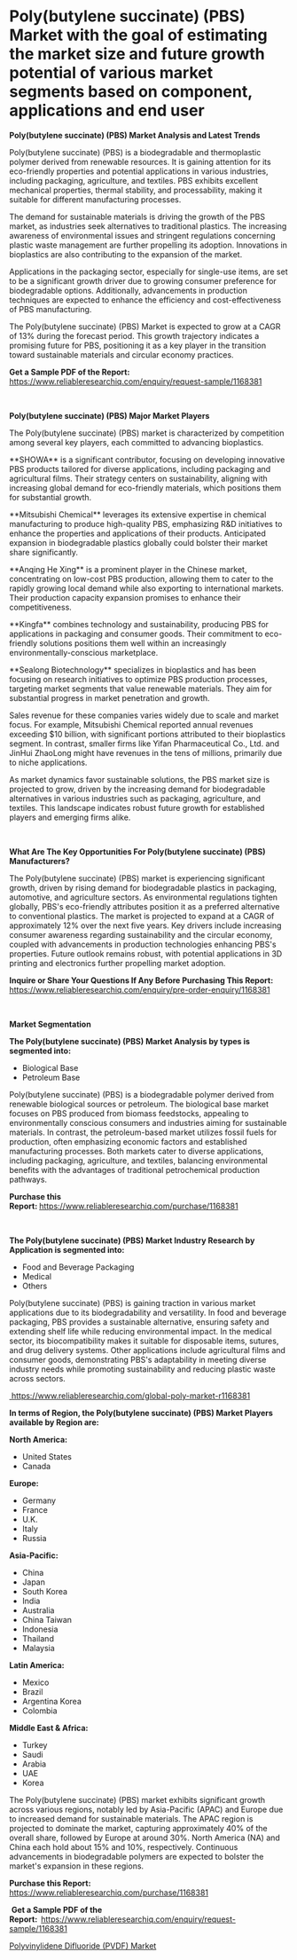 <p><h1>Poly(butylene succinate) (PBS) Market with the goal of estimating the market size and future growth potential of various market segments based on component, applications and end user</h1></p><p><strong>Poly(butylene succinate) (PBS) Market Analysis and Latest Trends</strong></p>
<p><p>Poly(butylene succinate) (PBS) is a biodegradable and thermoplastic polymer derived from renewable resources. It is gaining attention for its eco-friendly properties and potential applications in various industries, including packaging, agriculture, and textiles. PBS exhibits excellent mechanical properties, thermal stability, and processability, making it suitable for different manufacturing processes.</p><p>The demand for sustainable materials is driving the growth of the PBS market, as industries seek alternatives to traditional plastics. The increasing awareness of environmental issues and stringent regulations concerning plastic waste management are further propelling its adoption. Innovations in bioplastics are also contributing to the expansion of the market.</p><p>Applications in the packaging sector, especially for single-use items, are set to be a significant growth driver due to growing consumer preference for biodegradable options. Additionally, advancements in production techniques are expected to enhance the efficiency and cost-effectiveness of PBS manufacturing. </p><p>The Poly(butylene succinate) (PBS) Market is expected to grow at a CAGR of 13% during the forecast period. This growth trajectory indicates a promising future for PBS, positioning it as a key player in the transition toward sustainable materials and circular economy practices.</p></p>
<p><strong>Get a Sample PDF of the Report:&nbsp;</strong> <a href="https://www.reliableresearchiq.com/enquiry/request-sample/1168381?utm_campaign=2761&utm_medium=2&utm_source=Github&utm_content=ia&utm_term=04042025&utm_id=polybutylene-succinate-pbs">https://www.reliableresearchiq.com/enquiry/request-sample/1168381</a></p>
<p>&nbsp;</p>
<p><strong>Poly(butylene succinate) (PBS) Major Market Players</strong></p>
<p><p>The Poly(butylene succinate) (PBS) market is characterized by competition among several key players, each committed to advancing bioplastics. </p><p>**SHOWA** is a significant contributor, focusing on developing innovative PBS products tailored for diverse applications, including packaging and agricultural films. Their strategy centers on sustainability, aligning with increasing global demand for eco-friendly materials, which positions them for substantial growth.</p><p>**Mitsubishi Chemical** leverages its extensive expertise in chemical manufacturing to produce high-quality PBS, emphasizing R&D initiatives to enhance the properties and applications of their products. Anticipated expansion in biodegradable plastics globally could bolster their market share significantly.</p><p>**Anqing He Xing** is a prominent player in the Chinese market, concentrating on low-cost PBS production, allowing them to cater to the rapidly growing local demand while also exporting to international markets. Their production capacity expansion promises to enhance their competitiveness.</p><p>**Kingfa** combines technology and sustainability, producing PBS for applications in packaging and consumer goods. Their commitment to eco-friendly solutions positions them well within an increasingly environmentally-conscious marketplace.</p><p>**Sealong Biotechnology** specializes in bioplastics and has been focusing on research initiatives to optimize PBS production processes, targeting market segments that value renewable materials. They aim for substantial progress in market penetration and growth.</p><p>Sales revenue for these companies varies widely due to scale and market focus. For example, Mitsubishi Chemical reported annual revenues exceeding $10 billion, with significant portions attributed to their bioplastics segment. In contrast, smaller firms like Yifan Pharmaceutical Co., Ltd. and JinHui ZhaoLong might have revenues in the tens of millions, primarily due to niche applications.</p><p>As market dynamics favor sustainable solutions, the PBS market size is projected to grow, driven by the increasing demand for biodegradable alternatives in various industries such as packaging, agriculture, and textiles. This landscape indicates robust future growth for established players and emerging firms alike.</p></p>
<p>&nbsp;</p>
<p><strong>What Are The Key Opportunities For Poly(butylene succinate) (PBS) Manufacturers?</strong></p>
<p><p>The Poly(butylene succinate) (PBS) market is experiencing significant growth, driven by rising demand for biodegradable plastics in packaging, automotive, and agriculture sectors. As environmental regulations tighten globally, PBS's eco-friendly attributes position it as a preferred alternative to conventional plastics. The market is projected to expand at a CAGR of approximately 12% over the next five years. Key drivers include increasing consumer awareness regarding sustainability and the circular economy, coupled with advancements in production technologies enhancing PBS's properties. Future outlook remains robust, with potential applications in 3D printing and electronics further propelling market adoption.</p></p>
<p><strong>Inquire or Share Your Questions If Any Before Purchasing This Report:</strong> <a href="https://www.reliableresearchiq.com/enquiry/pre-order-enquiry/1168381?utm_campaign=2761&utm_medium=2&utm_source=Github&utm_content=ia&utm_term=04042025&utm_id=polybutylene-succinate-pbs">https://www.reliableresearchiq.com/enquiry/pre-order-enquiry/1168381</a></p>
<p>&nbsp;</p>
<p><strong>Market Segmentation</strong></p>
<p><strong>The Poly(butylene succinate) (PBS) Market Analysis by types is segmented into:</strong></p>
<p><ul><li>Biological Base</li><li>Petroleum Base</li></ul></p>
<p><p>Poly(butylene succinate) (PBS) is a biodegradable polymer derived from renewable biological sources or petroleum. The biological base market focuses on PBS produced from biomass feedstocks, appealing to environmentally conscious consumers and industries aiming for sustainable materials. In contrast, the petroleum-based market utilizes fossil fuels for production, often emphasizing economic factors and established manufacturing processes. Both markets cater to diverse applications, including packaging, agriculture, and textiles, balancing environmental benefits with the advantages of traditional petrochemical production pathways.</p></p>
<p><strong>Purchase this Report:&nbsp;</strong><a href="https://www.reliableresearchiq.com/purchase/1168381?utm_campaign=2761&utm_medium=2&utm_source=Github&utm_content=ia&utm_term=04042025&utm_id=polybutylene-succinate-pbs">https://www.reliableresearchiq.com/purchase/1168381</a></p>
<p>&nbsp;</p>
<p><strong>The Poly(butylene succinate) (PBS) Market Industry Research by Application is segmented into:</strong></p>
<p><ul><li>Food and Beverage Packaging</li><li>Medical</li><li>Others</li></ul></p>
<p><p>Poly(butylene succinate) (PBS) is gaining traction in various market applications due to its biodegradability and versatility. In food and beverage packaging, PBS provides a sustainable alternative, ensuring safety and extending shelf life while reducing environmental impact. In the medical sector, its biocompatibility makes it suitable for disposable items, sutures, and drug delivery systems. Other applications include agricultural films and consumer goods, demonstrating PBS's adaptability in meeting diverse industry needs while promoting sustainability and reducing plastic waste across sectors.</p></p>
<p><a href="https://www.reliableresearchiq.com/global-poly-market-r1168381?utm_campaign=2761&utm_medium=2&utm_source=Github&utm_content=ia&utm_term=04042025&utm_id=polybutylene-succinate-pbs">&nbsp;https://www.reliableresearchiq.com/global-poly-market-r1168381</a></p>
<p><strong>In terms of Region, the Poly(butylene succinate) (PBS) Market Players available by Region are:</strong></p>
<p>
    <p> <strong> North America: </strong>
        <ul>
            <li>United States</li>
            <li>Canada</li>
        </ul>
        </p> 
    <p> <strong> Europe: </strong>
        <ul>
            <li>Germany</li>
            <li>France</li>
            <li>U.K.</li>
            <li>Italy</li>
            <li>Russia</li>
        </ul>
        </p> 
    <p> <strong> Asia-Pacific: </strong>
        <ul>
            <li>China</li>
            <li>Japan</li>
            <li>South Korea</li>
            <li>India</li>
            <li>Australia</li>
            <li>China Taiwan</li>
            <li>Indonesia</li>
            <li>Thailand</li>
            <li>Malaysia</li>
        </ul>
        </p> 
    <p> <strong> Latin America: </strong>
        <ul>
            <li>Mexico</li>
            <li>Brazil</li>
            <li>Argentina Korea</li>
            <li>Colombia</li>
        </ul>
        </p> 
    <p> <strong> Middle East & Africa: </strong>
        <ul>
            <li>Turkey</li>
            <li>Saudi</li>
            <li>Arabia</li>
            <li>UAE</li>
            <li>Korea</li>
        </ul>
    </p>
    </p>
<p><p>The Poly(butylene succinate) (PBS) market exhibits significant growth across various regions, notably led by Asia-Pacific (APAC) and Europe due to increased demand for sustainable materials. The APAC region is projected to dominate the market, capturing approximately 40% of the overall share, followed by Europe at around 30%. North America (NA) and China each hold about 15% and 10%, respectively. Continuous advancements in biodegradable polymers are expected to bolster the market's expansion in these regions.</p></p>
<p><strong>Purchase this Report: </strong><a href="https://www.reliableresearchiq.com/purchase/1168381?utm_campaign=2761&utm_medium=2&utm_source=Github&utm_content=ia&utm_term=04042025&utm_id=polybutylene-succinate-pbs">https://www.reliableresearchiq.com/purchase/1168381</a></p>
<p>&nbsp;<strong>Get a Sample PDF of the Report:&nbsp;&nbsp;</strong><a href="https://www.reliableresearchiq.com/enquiry/request-sample/1168381?utm_campaign=2761&utm_medium=2&utm_source=Github&utm_content=ia&utm_term=04042025&utm_id=polybutylene-succinate-pbs">https://www.reliableresearchiq.com/enquiry/request-sample/1168381</a></p>
<p><strong></strong></p>
<p><p><a href="https://github.com/penglatilles/Market-Research-Report-List-1/blob/main/polyvinylidene-difluoride-pvdf-market.md?utm_campaign=2761&utm_medium=2&utm_source=Github&utm_content=ia&utm_term=04042025&utm_id=polybutylene-succinate-pbs">Polyvinylidene Difluoride (PVDF) Market</a></p></p>